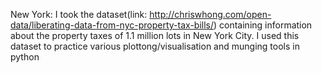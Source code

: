 New York: I took the dataset(link: http://chriswhong.com/open-data/liberating-data-from-nyc-property-tax-bills/) containing information about the property taxes of 1.1 million lots in New York City. I used this dataset to practice various plottong/visualisation and munging tools in python
